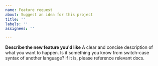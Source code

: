 ```yaml
---
name: Feature request
about: Suggest an idea for this project
title: ''
labels: ''
assignees: ''

---
```


**Describe the new feature you'd like**
A clear and concise description of what you want to happen.
Is it something you know from switch-case syntax of another language?
if it is, please reference relevant docs.
